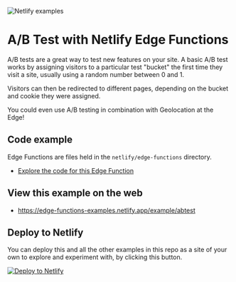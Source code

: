 ![Netlify examples](https://user-images.githubusercontent.com/5865/159468750-df1c2783-39b2-40da-9c0f-971f72a7ea3f.png)

# A/B Test with Netlify Edge Functions

A/B tests are a great way to test new features on your site. A basic A/B test works by assigning visitors to a
particular test "bucket" the first time they visit a site, usually using a random number between 0 and 1.

Visitors can then be redirected to different pages, depending on the bucket and cookie they were assigned.

You could even use A/B testing in combination with Geolocation at the Edge!

## Code example

Edge Functions are files held in the `netlify/edge-functions` directory.

- [Explore the code for this Edge Function](../../netlify/edge-functions/abtest)

## View this example on the web

- https://edge-functions-examples.netlify.app/example/abtest

## Deploy to Netlify

You can deploy this and all the other examples in this repo as a site of your own to explore and experiment with, by
clicking this button.

[![Deploy to Netlify](https://www.netlify.com/img/deploy/button.svg)](https://app.netlify.com/start/deploy?repository=https://github.com/netlify/edge-functions-examples)
